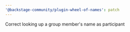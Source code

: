 ```yaml
---
'@backstage-community/plugin-wheel-of-names': patch
---
```


Correct looking up a group member's name as participant
